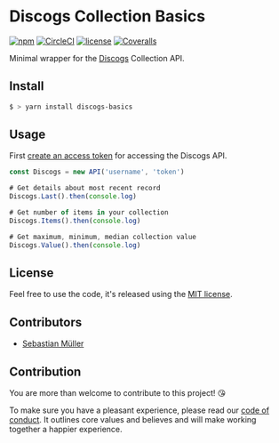# Discogs Collection Basics

[![npm](https://img.shields.io/npm/v/dicsogs-basics.svg)](https://www.npmjs.com/package/dicsogs-basics)
[![CircleCI](https://img.shields.io/circleci/project/github/sbstjn/discogs-basics.svg)](https://circleci.com/gh/sbstjn/discogs-basics)
[![license](https://img.shields.io/github/license/sbstjn/discogs-basics.svg)](https://github.com/sbstjn/discogs-basics/blob/master/LICENSE.md)
[![Coveralls](https://img.shields.io/coveralls/sbstjn/discogs-basics.svg)](https://coveralls.io/github/sbstjn/discogs-basics)

Minimal wrapper for the [Discogs](https://discogs.com) Collection API.

## Install

```bash
$ > yarn install discogs-basics
```

## Usage

First [create an access token](https://www.discogs.com/de/settings/developers) for accessing the Discogs API.

```javascript
const Discogs = new API('username', 'token')

# Get details about most recent record
Discogs.Last().then(console.log)

# Get number of items in your collection
Discogs.Items().then(console.log)

# Get maximum, minimum, median collection value
Discogs.Value().then(console.log)
```

## License

Feel free to use the code, it's released using the [MIT license](https://github.com/sbstjn/discogs-basics/blob/master/LICENSE.md).

## Contributors

- [Sebastian Müller](https://github.com/sbstjn)

## Contribution

You are more than welcome to contribute to this project! 😘

To make sure you have a pleasant experience, please read our [code of conduct](CODE_OF_CONDUCT.md). It outlines core values and believes and will make working together a happier experience.
